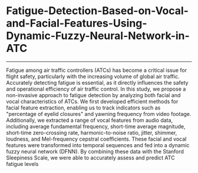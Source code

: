 # Fatigue-Detection-Based-on-Vocal-and-Facial-Features-Using-Dynamic-Fuzzy-Neural-Network-in-ATC
------------------------------------------------------------------------------------------------
Fatigue among air traffic controllers (ATCs) has become a critical issue for flight safety, particularly with the increasing volume of global air traffic. Accurately detecting fatigue is essential, as it directly influences the safety and operational efficiency of air traffic control. In this study, we propose a non-invasive approach to fatigue detection by analyzing both facial and vocal characteristics of ATCs. We first developed efficient methods for facial feature extraction, enabling us to track indicators such as "percentage of eyelid closures" and yawning frequency from video footage. Additionally, we extracted a range of vocal features from audio data, including average fundamental frequency, short-time average magnitude, short-time zero-crossing rate, harmonic-to-noise ratio, jitter, shimmer, loudness, and Mel-frequency cepstral coefficients. These facial and vocal features were transformed into temporal sequences and fed into a dynamic fuzzy neural network (DFNN). By combining these data with the Stanford Sleepiness Scale, we were able to accurately assess and predict ATC fatigue levels
